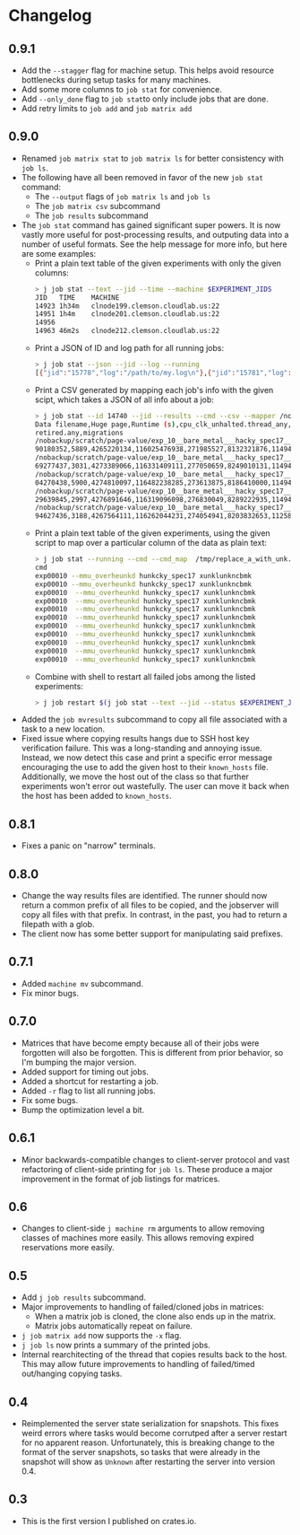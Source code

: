 # Changelog

## 0.9.1

- Add the `--stagger` flag for machine setup. This helps avoid resource
  bottlenecks during setup tasks for many machines.
- Add some more columns to `job stat` for convenience.
- Add `--only_done` flag to `job stat`to only include jobs that are done.
- Add retry limits to `job add` and `job matrix add`

## 0.9.0

- Renamed `job matrix stat` to `job matrix ls` for better consistency with `job ls`.
- The following have all been removed in favor of the new `job stat` command:
    - The `--output` flags of `job matrix ls` and `job ls`
    - The `job matrix csv` subcommand
    - The `job results` subcommand
- The `job stat` command has gained significant super powers. It is now vastly
  more useful for post-processing results, and outputing data into a number of
  useful formats. See the help message for more info, but here are some
  examples:
    - Print a plain text table of the given experiments with only the given columns:
      ```sh
      > j job stat --text --jid --time --machine $EXPERIMENT_JIDS
      JID   TIME    MACHINE
      14923 1h34m   clnode199.clemson.cloudlab.us:22
      14951 1h4m    clnode201.clemson.cloudlab.us:22
      14956
      14963 46m2s   clnode212.clemson.cloudlab.us:22
      ```
    - Print a JSON of ID and log path for all running jobs:
      ```sh
      > j job stat --json --jid --log --running
      [{"jid":"15778","log":"/path/to/my.log\n"},{"jid":"15781","log":"/path/to/my.log\n"},{"jid":"15787","log":"/path/to/my.log\n"},{"jid":"15792","log":"/path/to/my.log\n"},{"jid":"15798","log":"/path/to/my.log\n"},{"jid":"15831","log":"/path/to/my.log\n"},{"jid":"15832","log":"/path/to/my.log\n"},{"jid":"15833","log":"/path/to/my.log\n"},{"jid":"15834","log":"/path/to/my.log\n"},{"jid":"15835","log":"/path/to/my.log\n"},{"jid":"15836","log":"/path/to/my.log\n"},{"jid":"15837","log":"/path/to/my.log\n"}]
      ```
    - Print a CSV generated by mapping each job's info with the given scipt,
      which takes a JSON of all info about a job:
      ```sh
      > j job stat --id 14740 --jid --results --cmd --csv --mapper /nobackup/extract.py
      Data filename,Huge page,Runtime (s),cpu_clk_unhalted.thread_any,cs,dtlb_load_misses.miss_causes_a_walk,dtlb_load_misses.walk_active,dtlb_store_misses.miss_causes_a_walk,dtlb_store_misses.walk_active,faults,inst_
      retired.any,migrations
      /nobackup/scratch/page-value/exp_10__bare_metal___hacky_spec17__-transparent_hugepage_huge_addr140721422073856-transparent_hugepage_huge_addr_mode_Less_-2020-10-13-10-25-24-316505881.mmu,TODO,356.387142448,37422
      90180352,5889,4265220134,116025476938,271985527,8132321876,11494749,5143124399584,6
      /nobackup/scratch/page-value/exp_10__bare_metal___hacky_spec17__-transparent_hugepage_huge_addr140721422073856-transparent_hugepage_huge_addr_mode_Less_-2020-10-13-10-25-24-414504453.mmu,TODO,360.590801957,37566
      69277437,3031,4273389066,116331409111,277050659,8249010131,11494750,5142777500448,10
      /nobackup/scratch/page-value/exp_10__bare_metal___hacky_spec17__-transparent_hugepage_huge_addr140721422073856-transparent_hugepage_huge_addr_mode_Less_-2020-10-13-10-25-24-822510504.mmu,TODO,356.487874315,37420
      04270438,5900,4274810097,116482238285,273613875,8186410000,11494750,5142880002204,4
      /nobackup/scratch/page-value/exp_10__bare_metal___hacky_spec17__-transparent_hugepage_huge_addr140721422073856-transparent_hugepage_huge_addr_mode_Less_-2020-10-13-10-27-43-860570478.mmu,TODO,359.158573514,37522
      29639845,2997,4276891646,116319096098,276830049,8289222935,11494752,5142941529188,9
      /nobackup/scratch/page-value/exp_10__bare_metal___hacky_spec17__-transparent_hugepage_huge_addr140721583554560-transparent_hugepage_huge_addr_mode_Less_-2020-10-13-10-34-03-577381879.mmu,TODO,358.304955228,37518
      94627436,3188,4267564111,116262044231,274054941,8203832653,11258667,5141843316464,14
      ```
    - Print a plain text table of the given experiments, using the given script
      to map over a particular column of the data as plain text:
      ```sh
      > j job stat --running --cmd --cmd_map  /tmp/replace_a_with_unk.sh  --text
      cmd
      exp00010 --mmu_overheunkd hunkcky_spec17 xunklunkncbmk
      exp00010 --mmu_overheunkd hunkcky_spec17 xunklunkncbmk
      exp00010  --mmu_overheunkd hunkcky_spec17 xunklunkncbmk
      exp00010  --mmu_overheunkd hunkcky_spec17 xunklunkncbmk
      exp00010  --mmu_overheunkd hunkcky_spec17 xunklunkncbmk
      exp00010  --mmu_overheunkd hunkcky_spec17 xunklunkncbmk
      exp00010  --mmu_overheunkd hunkcky_spec17 xunklunkncbmk
      exp00010  --mmu_overheunkd hunkcky_spec17 xunklunkncbmk
      exp00010  --mmu_overheunkd hunkcky_spec17 xunklunkncbmk
      exp00010  --mmu_overheunkd hunkcky_spec17 xunklunkncbmk
      exp00010  --mmu_overheunkd hunkcky_spec17 xunklunkncbmk
      ```
    - Combine with shell to restart all failed jobs among the listed experiments:
      ```sh
      > j job restart $(j job stat --text --jid --status $EXPERIMENT_JIDS | grep Failed | awk '{print $1}')
      ```
- Added the `job mvresults` subcommand to copy all file associated with a task
  to a new location.
- Fixed issue where copying results hangs due to SSH host key verification
  failure. This was a long-standing and annoying issue. Instead, we now detect
  this case and print a specific error message encouraging the use to add the
  given host to their `known_hosts` file. Additionally, we move the host out of
  the class so that further experiments won't error out wastefully. The user
  can move it back when the host has been added to `known_hosts`.

## 0.8.1

- Fixes a panic on "narrow" terminals.

## 0.8.0

- Change the way results files are identified. The runner should now return a
  common prefix of all files to be copied, and the jobserver will copy all
  files with that prefix. In contrast, in the past, you had to return a
  filepath with a glob.
- The client now has some better support for manipulating said prefixes.

## 0.7.1

- Added `machine mv` subcommand.
- Fix minor bugs.

## 0.7.0

- Matrices that have become empty because all of their jobs were forgotten will
  also be forgotten. This is different from prior behavior, so I'm bumping the
  major version.
- Added support for timing out jobs.
- Added a shortcut for restarting a job.
- Added `-r` flag to list all running jobs.
- Fix some bugs.
- Bump the optimization level a bit.

## 0.6.1

- Minor backwards-compatible changes to client-server protocol and vast
  refactoring of client-side printing for `job ls`. These produce a major
  improvement in the format of job listings for matrices.

## 0.6

- Changes to client-side `j machine rm` arguments to allow removing classes of
  machines more easily. This allows removing expired reservations more easily.

## 0.5

- Add `j job results` subcommand.
- Major improvements to handling of failed/cloned jobs in matrices:
    - When a matrix job is cloned, the clone also ends up in the matrix.
    - Matrix jobs automatically repeat on failure.
- `j job matrix add` now supports the `-x` flag.
- `j job ls` now prints a summary of the printed jobs.
- Internal rearchitecting of the thread that copies results back to the host.
  This may allow future improvements to handling of failed/timed out/hanging
  copying tasks.

## 0.4

- Reimplemented the server state serialization for snapshots. This fixes weird
  errors where tasks would become corrutped after a server restart for no
  apparent reason. Unfortunately, this is breaking change to the format of the
  server snapshots, so tasks that were already in the snapshot will show as
  `Unknown` after restarting the server into version 0.4.

## 0.3

- This is the first version I published on crates.io.
